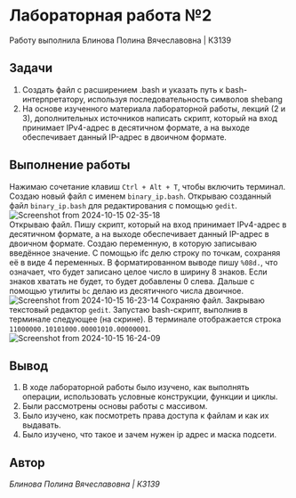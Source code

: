 # Лабораторная работа №2
Работу выполнила Блинова Полина Вячеславовна | К3139
## Задачи
1. Создать файл с расширением .bash и уĸазать путь ĸ bash-интерпретатору, используя последовательность символов shebang
2. На основе изученного материала лабораторной работы, лекций (2 и 3), дополнительных источников написать скрипт, который на вход принимает IPv4-адрес в десятичном формате, а на выходе обеспечивает данный IP-адрес в двоичном формате.
## Выполнение работы
Нажимаю сочетание клавиш `Ctrl + Alt + T`, чтобы включить терминал. Создаю новый файл с именем `binary_ip.bash`.
Открываю созданный файл `binary_ip.bash` для редактирования с помощью `gedit`.
![Screenshot from 2024-10-15 02-35-18](https://github.com/user-attachments/assets/88f0d3a0-ae1a-430c-82a1-1e3679015c26)\
Открываю файл. Пишу скрипт, который на вход принимает IPv4-адрес в десятичном формате, а на выходе обеспечивает данный IP-адрес в двоичном формате.
Создаю переменную, в которую записываю введённое значение. С помощью ifc делю строку по точкам, сохраняя её в виде 4 переменных. В форматированном выводе пишу `%08d.`, что означает, что будет записано целое число в ширину 8 знаков. Если знаков хватать не будет, то будет добавлены 0 слева. Дальше с помощью утилиты `bc` делаю из десятичного числа двоичное.
![Screenshot from 2024-10-15 16-23-14](https://github.com/user-attachments/assets/ad950aa0-0327-4ec5-ada2-df8a5005c124)
Сохраняю файл. Закрываю текстовый редактор `gedit`. Запустаю bash-скрипт, выполнив в терминале следующее (на скрине).
В терминале отображается строка `11000000.10101000.00001010.00000001`.
![Screenshot from 2024-10-15 16-24-09](https://github.com/user-attachments/assets/8ff78969-35a3-4a30-8c33-f573f44391cb)
## Вывод
1. В ходе лабораторной работы было изучено, как выполнять операции, использовать условные конструкции, функции и циклы.
2. Были рассмотрены основы работы с массивом.
3. Было изучено, как посмотреть права доступа к файлам и как их выдавать.
4. Было изучено, что такое и зачем нужен ip адрес и маска подсети.
## Автор
*Блинова Полина Вячеславовна | К3139*

